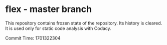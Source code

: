 # flex - master branch

This repository contains frozen state of the repository.
Its history is cleared. It is used only for static code
analysis with Codacy.

Commit Time: 1701322304